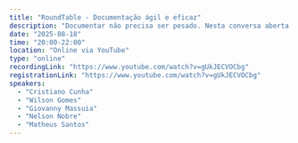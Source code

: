 ```yaml
---
title: "RoundTable - Documentação ágil e eficaz"
description: "Documentar não precisa ser pesado. Nesta conversa aberta vamos partilhar experiências, práticas e ferramentas para criar documentação simples, prática e útil no dia a dia da equipa. O suficiente, no momento certo"
date: "2025-08-18"
time: "20:00-22:00"
location: "Online via YouTube"
type: "online"
recordingLink: "https://www.youtube.com/watch?v=gUkJECVOCbg"
registrationLink: "https://www.youtube.com/watch?v=gUkJECVOCbg"
speakers:
  - "Cristiano Cunha"
  - "Wilson Gomes"
  - "Giovanny Massuia"
  - "Nelson Nobre"
  - "Matheus Santos"
---
```

